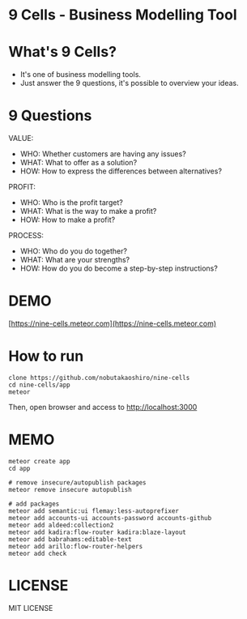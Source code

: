 # 9 Cells - Business Modelling Tool

# What's 9 Cells?

- It's one of business modelling tools.
- Just answer the 9 questions, it's possible to overview your ideas.

# 9 Questions

VALUE:

- WHO: Whether customers are having any issues?
- WHAT: What to offer as a solution?
- HOW: How to express the differences between alternatives?

PROFIT:

- WHO: Who is the profit target?
- WHAT: What is the way to make a profit?
- HOW: How to make a profit?

PROCESS:

- WHO: Who do you do together?
- WHAT: What are your strengths?
- HOW: How do you do become a step-by-step instructions?

# DEMO

[https://nine-cells.meteor.com](https://nine-cells.meteor.com)

# How to run

```
clone https://github.com/nobutakaoshiro/nine-cells
cd nine-cells/app
meteor
```

Then, open browser and access to [http://localhost:3000](http://localhost:3000)

# MEMO

```
meteor create app
cd app

# remove insecure/autopublish packages
meteor remove insecure autopublish

# add packages
meteor add semantic:ui flemay:less-autoprefixer
meteor add accounts-ui accounts-password accounts-github
meteor add aldeed:collection2
meteor add kadira:flow-router kadira:blaze-layout
meteor add babrahams:editable-text
meteor add arillo:flow-router-helpers
meteor add check
```

# LICENSE

MIT LICENSE